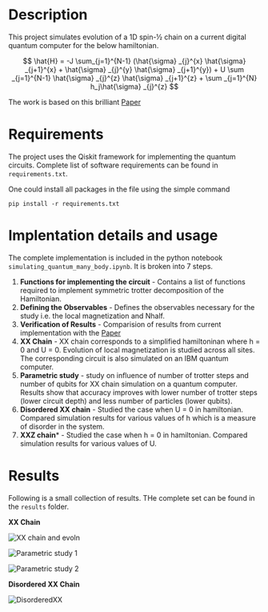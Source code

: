 # Description
This project simulates evolution of a 1D spin-½ chain on a current digital quantum computer for the below hamiltonian.

$$
  \hat{H} = -J \sum_{j=1}^{N-1} (\hat{\sigma} _{j}^{x} \hat{\sigma} _{j+1}^{x} + \hat{\sigma} _{j}^{y} \hat{\sigma} _{j+1}^{y}) + U \sum _{j=1}^{N-1} \hat{\sigma} _{j}^{z} \hat{\sigma} _{j+1}^{z} + \sum _{j=1}^{N} h_j\hat{\sigma} _{j}^{z}
$$

The work is based on this brilliant [Paper](https://www.nature.com/articles/s41534-019-0217-0)

# Requirements
The project uses the Qiskit framework for implementing the quantum circuits. Complete list of software requirements can be found in `requirements.txt`. 

One could install all packages in the file using the simple command
```
pip install -r requirements.txt
```

# Implentation details and usage
The complete implementation is included in the python notebook `simulating_quantum_many_body.ipynb`. It is broken into 7 steps.

1. **Functions for implementing the circuit** - Contains a list of functions required to implement symmetric trotter decomposition of the Hamiltonian.
2. **Defining the Observables** - Defines the observables necessary for the study i.e. the local magnetization and Nhalf.
3. **Verification of Results** - Comparision of results from current implementation with the [Paper](https://www.nature.com/articles/s41534-019-0217-0)
4. **XX Chain** - XX chain corresponds to a simplified hamiltoninan where h = 0 and U = 0. Evolution of local magnetization is studied across all sites. The corresponding circuit is also simulated on an IBM quantum computer.
5. **Parametric study** - study on influence of number of trotter steps and number of qubits for XX chain simulation on a quantum computer. Results show that accuracy improves with lower number of trotter steps (lower circuit depth) and less number of particles (lower qubits).
6. **Disordered XX chain** - Studied the case when U = 0 in hamiltonian. Compared simulation results for various values of h which is a measure of disorder in the system.
7. **XXZ chain*** - Studied the case when h = 0 in hamiltonian. Compared simulation results for various values of U.

# Results

Following is a small collection of results. THe complete set can be found in the `results` folder. 

**XX Chain**

![XX chain and evoln](https://github.com/rajatchandavar/Quantum_Many_Body_Dynamics/assets/31350861/ca232cd7-d100-4b09-b9cc-3c1dd5dd1a3c)

![Parametric study 1](https://github.com/rajatchandavar/Quantum_Many_Body_Dynamics/assets/31350861/e2f3b3fa-f333-48e2-a1b2-a984c0d54916)

![Parametric study 2](https://github.com/rajatchandavar/Quantum_Many_Body_Dynamics/assets/31350861/ac5ab735-eac0-4771-8219-4e7492c729d1)

**Disordered XX Chain**

![DisorderedXX](https://github.com/rajatchandavar/Quantum_Many_Body_Dynamics/assets/31350861/a20dc200-6ba6-4991-83d3-d42bc1fa7592)










